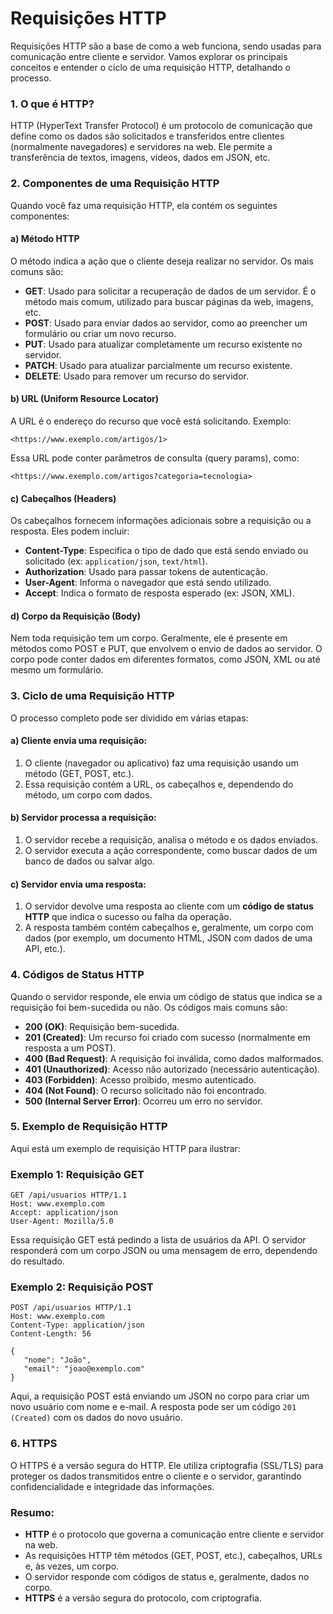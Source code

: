 # Requisições HTTP

Requisições HTTP são a base de como a web funciona, sendo usadas para comunicação entre cliente e servidor. Vamos explorar os principais conceitos e entender o ciclo de uma requisição HTTP, detalhando o processo.

### 1. **O que é HTTP?**

HTTP (HyperText Transfer Protocol) é um protocolo de comunicação que define como os dados são solicitados e transferidos entre clientes (normalmente navegadores) e servidores na web. Ele permite a transferência de textos, imagens, vídeos, dados em JSON, etc.

### 2. **Componentes de uma Requisição HTTP**

Quando você faz uma requisição HTTP, ela contém os seguintes componentes:

#### a) **Método HTTP**

O método indica a ação que o cliente deseja realizar no servidor. Os mais comuns são:

- **GET**: Usado para solicitar a recuperação de dados de um servidor. É o método mais comum, utilizado para buscar páginas da web, imagens, etc.
- **POST**: Usado para enviar dados ao servidor, como ao preencher um formulário ou criar um novo recurso.
- **PUT**: Usado para atualizar completamente um recurso existente no servidor.
- **PATCH**: Usado para atualizar parcialmente um recurso existente.
- **DELETE**: Usado para remover um recurso do servidor.

#### b) **URL (Uniform Resource Locator)**

A URL é o endereço do recurso que você está solicitando. Exemplo:

```
<https://www.exemplo.com/artigos/1>
```

Essa URL pode conter parâmetros de consulta (query params), como:

```
<https://www.exemplo.com/artigos?categoria=tecnologia>

```

#### c) **Cabeçalhos (Headers)**

Os cabeçalhos fornecem informações adicionais sobre a requisição ou a resposta. Eles podem incluir:

- **Content-Type**: Especifica o tipo de dado que está sendo enviado ou solicitado (ex: `application/json`, `text/html`).
- **Authorization**: Usado para passar tokens de autenticação.
- **User-Agent**: Informa o navegador que está sendo utilizado.
- **Accept**: Indica o formato de resposta esperado (ex: JSON, XML).

#### d) **Corpo da Requisição (Body)**

Nem toda requisição tem um corpo. Geralmente, ele é presente em métodos como POST e PUT, que envolvem o envio de dados ao servidor. O corpo pode conter dados em diferentes formatos, como JSON, XML ou até mesmo um formulário.

### 3. **Ciclo de uma Requisição HTTP**

O processo completo pode ser dividido em várias etapas:

#### a) **Cliente envia uma requisição**:

1. O cliente (navegador ou aplicativo) faz uma requisição usando um método (GET, POST, etc.).
2. Essa requisição contém a URL, os cabeçalhos e, dependendo do método, um corpo com dados.

#### b) **Servidor processa a requisição**:

1. O servidor recebe a requisição, analisa o método e os dados enviados.
2. O servidor executa a ação correspondente, como buscar dados de um banco de dados ou salvar algo.

#### c) **Servidor envia uma resposta**:

1. O servidor devolve uma resposta ao cliente com um **código de status HTTP** que indica o sucesso ou falha da operação.
2. A resposta também contém cabeçalhos e, geralmente, um corpo com dados (por exemplo, um documento HTML, JSON com dados de uma API, etc.).

### 4. **Códigos de Status HTTP**

Quando o servidor responde, ele envia um código de status que indica se a requisição foi bem-sucedida ou não. Os códigos mais comuns são:

- **200 (OK)**: Requisição bem-sucedida.
- **201 (Created)**: Um recurso foi criado com sucesso (normalmente em resposta a um POST).
- **400 (Bad Request)**: A requisição foi inválida, como dados malformados.
- **401 (Unauthorized)**: Acesso não autorizado (necessário autenticação).
- **403 (Forbidden)**: Acesso proibido, mesmo autenticado.
- **404 (Not Found)**: O recurso solicitado não foi encontrado.
- **500 (Internal Server Error)**: Ocorreu um erro no servidor.

### 5. **Exemplo de Requisição HTTP**

Aqui está um exemplo de requisição HTTP para ilustrar:

### Exemplo 1: Requisição GET

```
GET /api/usuarios HTTP/1.1
Host: www.exemplo.com
Accept: application/json
User-Agent: Mozilla/5.0

```

Essa requisição GET está pedindo a lista de usuários da API. O servidor responderá com um corpo JSON ou uma mensagem de erro, dependendo do resultado.

### Exemplo 2: Requisição POST

```
POST /api/usuarios HTTP/1.1
Host: www.exemplo.com
Content-Type: application/json
Content-Length: 56

{
   "nome": "João",
   "email": "joao@exemplo.com"
}

```

Aqui, a requisição POST está enviando um JSON no corpo para criar um novo usuário com nome e e-mail. A resposta pode ser um código `201 (Created)` com os dados do novo usuário.

### 6. **HTTPS**

O HTTPS é a versão segura do HTTP. Ele utiliza criptografia (SSL/TLS) para proteger os dados transmitidos entre o cliente e o servidor, garantindo confidencialidade e integridade das informações.

### Resumo:

- **HTTP** é o protocolo que governa a comunicação entre cliente e servidor na web.
- As requisições HTTP têm métodos (GET, POST, etc.), cabeçalhos, URLs e, às vezes, um corpo.
- O servidor responde com códigos de status e, geralmente, dados no corpo.
- **HTTPS** é a versão segura do protocolo, com criptografia.
